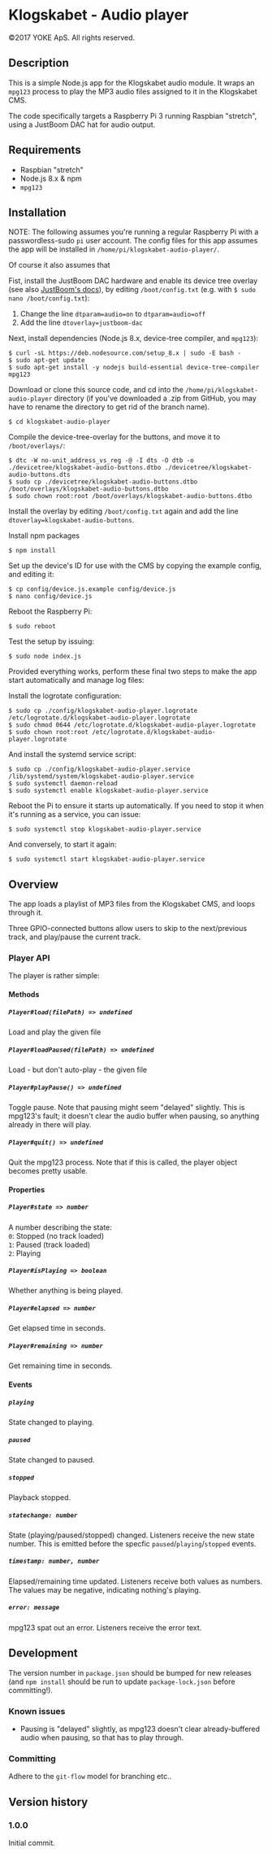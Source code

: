 # Klogskabet - Audio player
©2017 YOKE ApS. All rights reserved.

## Description
This is a simple Node.js app for the Klogskabet audio module. It wraps an `mpg123` process to play the MP3 audio files assigned to it in the Klogskabet CMS.

The code specifically targets a Raspberry Pi 3 running Raspbian "stretch", using a JustBoom DAC hat for audio output.

## Requirements
- Raspbian "stretch"
- Node.js 8.x & npm
- `mpg123`

## Installation
NOTE: The following assumes you're running a regular Raspberry Pi with a passwordless-sudo `pi` user account. The config files for this app assumes the app will be installed in `/home/pi/klogskabet-audio-player/`.

Of course it also assumes that 

Fist, install the JustBoom DAC hardware and enable its device tree overlay (see also [JustBoom's docs](https://www.justboom.co/software/configure-justboom-with-raspbian/)), by editing `/boot/config.txt` (e.g. with `$ sudo nano /boot/config.txt`):

1. Change the line `dtparam=audio=on` to `dtparam=audio=off`
2. Add the line `dtoverlay=justboom-dac`

Next, install dependencies (Node.js 8.x, device-tree compiler, and `mpg123`):

    $ curl -sL https://deb.nodesource.com/setup_8.x | sudo -E bash -
    $ sudo apt-get update
    $ sudo apt-get install -y nodejs build-essential device-tree-compiler mpg123

Download or clone this source code, and cd into the `/home/pi/klogskabet-audio-player` directory (if you've downloaded a .zip from GitHub, you may have to rename the directory to get rid of the branch name).

    $ cd klogskabet-audio-player

Compile the device-tree-overlay for the buttons, and move it to `/boot/overlays/`:

    $ dtc -W no-unit_address_vs_reg -@ -I dts -O dtb -o ./devicetree/klogskabet-audio-buttons.dtbo ./devicetree/klogskabet-audio-buttons.dts
    $ sudo cp ./devicetree/klogskabet-audio-buttons.dtbo /boot/overlays/klogskabet-audio-buttons.dtbo
    $ sudo chown root:root /boot/overlays/klogskabet-audio-buttons.dtbo

Install the overlay by editing `/boot/config.txt` again and add the line `dtoverlay=klogskabet-audio-buttons`.

Install npm packages

    $ npm install

Set up the device's ID for use with the CMS by copying the example config, and editing it:

    $ cp config/device.js.example config/device.js
    $ nano config/device.js

Reboot the Raspberry Pi:

    $ sudo reboot

Test the setup by issuing:

    $ sudo node index.js

Provided everything works, perform these final two steps to make the app start automatically and manage log files:

Install the logrotate configuration:

    $ sudo cp ./config/klogskabet-audio-player.logrotate /etc/logrotate.d/klogskabet-audio-player.logrotate
    $ sudo chmod 0644 /etc/logrotate.d/klogskabet-audio-player.logrotate
    $ sudo chown root:root /etc/logrotate.d/klogskabet-audio-player.logrotate

And install the systemd service script:

    $ sudo cp ./config/klogskabet-audio-player.service /lib/systemd/system/klogskabet-audio-player.service
    $ sudo systemctl daemon-reload
    $ sudo systemctl enable klogskabet-audio-player.service

Reboot the Pi to ensure it starts up automatically. If you need to stop it when it's running as a service, you can issue:

    $ sudo systemctl stop klogskabet-audio-player.service

And conversely, to start it again:

    $ sudo systemctl start klogskabet-audio-player.service

## Overview
The app loads a playlist of MP3 files from the Klogskabet CMS, and loops through it.

Three GPIO-connected buttons allow users to skip to the next/previous track, and play/pause the current track.

### Player API
The player is rather simple:

#### Methods
##### `Player#load(filePath) => undefined`
Load and play the given file

##### `Player#loadPaused(filePath) => undefined`
Load - but don't auto-play - the given file

##### `Player#playPause() => undefined`
Toggle pause. Note that pausing might seem "delayed" slightly. This is mpg123's fault; it doesn't clear the audio buffer when pausing, so anything already in there will play.

##### `Player#quit() => undefined`
Quit the mpg123 process. Note that if this is called, the player object becomes pretty usable.

#### Properties
##### `Player#state => number`
A number describing the state:  
`0`: Stopped (no track loaded)  
`1`: Paused (track loaded)  
`2`: Playing

##### `Player#isPlaying => boolean`
Whether anything is being played.

##### `Player#elapsed => number`
Get elapsed time in seconds.

##### `Player#remaining => number`
Get remaining time in seconds.

#### Events
##### `playing`
State changed to playing.

##### `paused`
State changed to paused.

##### `stopped`
Playback stopped.

##### `statechange: number`
State (playing/paused/stopped) changed. Listeners receive the new state number. This is emitted before the specfic `paused`/`playing`/`stopped` events.

##### `timestamp: number, number`
Elapsed/remaining time updated. Listeners receive both values as numbers. The values may be negative, indicating nothing's playing.

##### `error: message`
mpg123 spat out an error. Listeners receive the error text.

## Development
The version number in `package.json` should be bumped for new releases (and `npm install` should be run to update `package-lock.json` before committing!).

### Known issues
- Pausing is "delayed" slightly, as mpg123 doesn't clear already-buffered audio when pausing, so that has to play through.

### Committing
Adhere to the `git-flow` model for branching etc..

## Version history
### 1.0.0
Initial commit.
